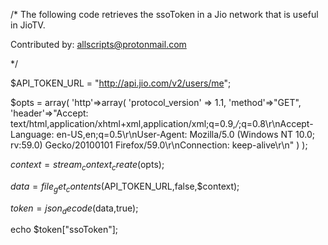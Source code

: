
/* The following code retrieves the ssoToken in a Jio network that is useful in JioTV.

Contributed by: allscripts@protonmail.com

*/

$API_TOKEN_URL = "http://api.jio.com/v2/users/me";

$opts = array(
  'http'=>array(
  'protocol_version' => 1.1,
    'method'=>"GET",
    'header'=>"Accept: text/html,application/xhtml+xml,application/xml;q=0.9,*/*;q=0.8\r\nAccept-Language: en-US,en;q=0.5\r\nUser-Agent: Mozilla/5.0 (Windows NT 10.0; rv:59.0) Gecko/20100101 Firefox/59.0\r\nConnection: keep-alive\r\n" 
  )
);

$context = stream_context_create($opts); 

$data = file_get_contents($API_TOKEN_URL,false,$context);


$token=json_decode($data,true);

echo $token["ssoToken"];
